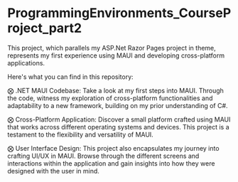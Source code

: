 # ProgrammingEnvironments_CourseProject_part2

This project, which parallels my ASP.Net Razor Pages project in theme, represents my first experience using MAUI and developing cross-platform applications.

Here's what you can find in this repository:

⨂ .NET MAUI Codebase: Take a look at my first steps into MAUI. Through the code, witness my exploration of cross-platform functionalities and adaptability to a new framework, building on my prior understanding of C#.

⨂ Cross-Platform Application: Discover a small platform crafted using MAUI that works across different operating systems and devices. This project is a testament to the flexibility and versatility of MAUI.

⨂ User Interface Design: This project also encapsulates my journey into crafting UI/UX in MAUI. Browse through the different screens and interactions within the application and gain insights into how they were designed with the user in mind.
